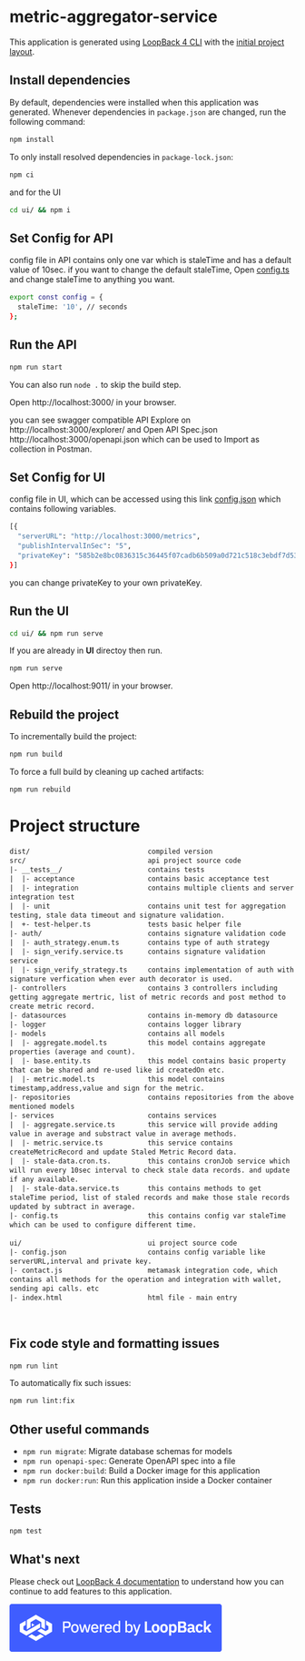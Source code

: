 # metric-aggregator-service

This application is generated using [LoopBack 4 CLI](https://loopback.io/doc/en/lb4/Command-line-interface.html) with the
[initial project layout](https://loopback.io/doc/en/lb4/Loopback-application-layout.html).

## Install dependencies

By default, dependencies were installed when this application was generated.
Whenever dependencies in `package.json` are changed, run the following command:

```sh
npm install
```

To only install resolved dependencies in `package-lock.json`:

```sh
npm ci
```

and for the UI

```sh
cd ui/ && npm i
```

## Set Config for API

config file in API contains only one var which is staleTime and has a default value of 10sec. if you want to change the default staleTime, Open [config.ts](https://github.com/sohaibahsan007/metric-aggregator-service/blob/48dc593be09ed19e67f4c8006f311a0d2fd56d58/src/config.ts#L2) and change staleTime to anything you want. 

```sh 
export const config = {
  staleTime: '10', // seconds
};
```

## Run the API

```sh
npm run start
```

You can also run `node .` to skip the build step.

Open http://localhost:3000/ in your browser.

you can see swagger compatible API Explore on http://localhost:3000/explorer/ and Open API Spec.json http://localhost:3000/openapi.json which can be used to Import as collection in Postman. 

## Set Config for UI

config file in UI, which can be accessed using this link [config.json](https://github.com/sohaibahsan007/metric-aggregator-service/blob/00b8c926539f19653c59d88a29b712a91b27990d/ui/config.json#L1) which contains following variables. 

```sh
[{
  "serverURL": "http://localhost:3000/metrics",
  "publishIntervalInSec": "5",
  "privateKey": "585b2e8bc0836315c36445f07cadb6b509a0d721c518c3ebdf7d5372c8bc23d7"
}]
```

you can change privateKey to your own privateKey. 


## Run the UI

```sh
cd ui/ && npm run serve
```
If you are already in **UI** directoy then run. 

```sh
npm run serve
``` 

Open http://localhost:9011/ in your browser.

## Rebuild the project

To incrementally build the project:

```sh
npm run build
```

To force a full build by cleaning up cached artifacts:

```sh
npm run rebuild
```


# Project structure

```
dist/                             compiled version
src/                              api project source code
|- __tests__/                     contains tests 
|  |- acceptance                  contains basic acceptance test
|  |- integration                 contains multiple clients and server integration test
|  |- unit                        contains unit test for aggregation testing, stale data timeout and signature validation.
|  +- test-helper.ts              tests basic helper file
|- auth/                          contains signature validation code
|  |- auth_strategy.enum.ts       contains type of auth strategy
|  |- sign_verify.service.ts      contains signature validation service 
|  |- sign_verify_strategy.ts     contains implementation of auth with signature verfication when ever auth decorator is used. 
|- controllers                    contains 3 controllers including getting aggregate mertric, list of metric records and post method to create metric record.
|- datasources                    contains in-memory db datasource
|- logger                         contains logger library 
|- models                         contains all models
|  |- aggregate.model.ts          this model contains aggregate properties (average and count).
|  |- base.entity.ts              this model contains basic property that can be shared and re-used like id createdOn etc. 
|  |- metric.model.ts             this model contains timestamp,address,value and sign for the metric.
|- repositories                   contains repositories from the above mentioned models
|- services                       contains services 
|  |- aggregate.service.ts        this service will provide adding value in average and substract value in average methods.
|  |- metric.service.ts           this service contains createMetricRecord and update Staled Metric Record data. 
|  |- stale-data.cron.ts.         this contains cronJob service which will run every 10sec interval to check stale data records. and update if any available. 
|  |- stale-data.service.ts       this contains methods to get staleTime period, list of staled records and make those stale records updated by subtract in average.
|- config.ts                      this contains config var staleTime  which can be used to configure different time. 

ui/                               ui project source code
|- config.json                    contains config variable like serverURL,interval and private key.
|- contact.js                     metamask integration code, which contains all methods for the operation and integration with wallet, sending api calls. etc
|- index.html                     html file - main entry 



```

## Fix code style and formatting issues

```sh
npm run lint
```

To automatically fix such issues:

```sh
npm run lint:fix
```

## Other useful commands

- `npm run migrate`: Migrate database schemas for models
- `npm run openapi-spec`: Generate OpenAPI spec into a file
- `npm run docker:build`: Build a Docker image for this application
- `npm run docker:run`: Run this application inside a Docker container

## Tests

```sh
npm test
```

## What's next

Please check out [LoopBack 4 documentation](https://loopback.io/doc/en/lb4/) to
understand how you can continue to add features to this application.

[![LoopBack](https://github.com/loopbackio/loopback-next/raw/master/docs/site/imgs/branding/Powered-by-LoopBack-Badge-(blue)-@2x.png)](http://loopback.io/)
